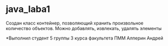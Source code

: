 # java_laba1
Создан класс контейнер, позволяющий хранить произвольное количество объектов. Можно добавлять, извлекать, удалять элементы

*Выполнил студент 5 группы 3 курса факультета ПММ Алперин Андрей

